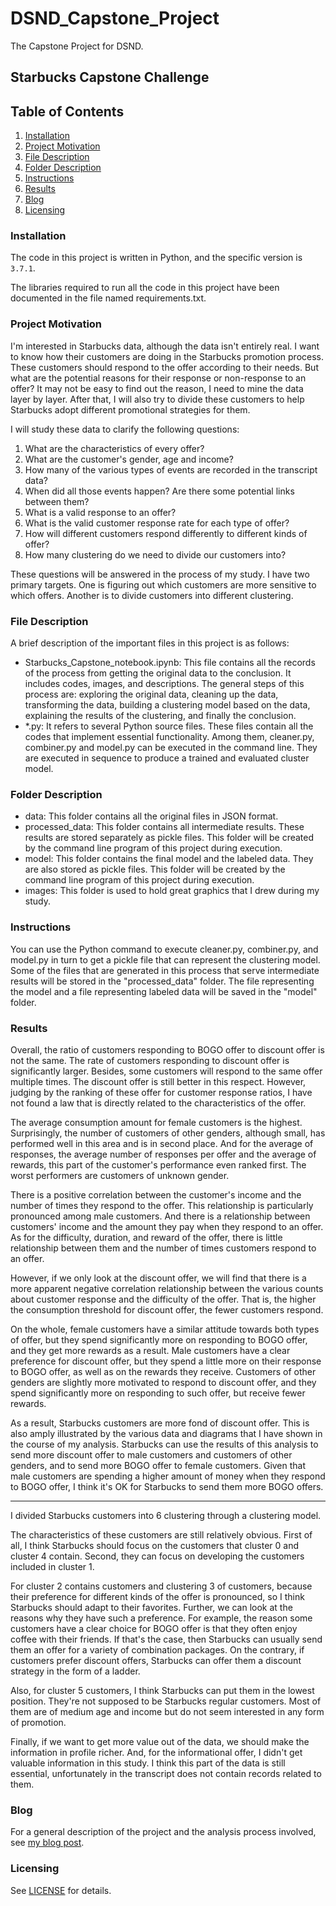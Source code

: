 # DSND_Capstone_Project
The Capstone Project for DSND.

## Starbucks Capstone Challenge

## Table of Contents

1. [Installation](#installation)
2. [Project Motivation](#motivation)
3. [File Description](#files)
4. [Folder Description](#folders)
5. [Instructions](#instructions)
6. [Results](#results)
7. [Blog](#blog)
8. [Licensing](#licensing)

### Installation <a name="installation"></a>

The code in this project is written in Python, and the specific version is `3.7.1`.

The libraries required to run all the code in this project have been documented in the file named requirements.txt.

### Project Motivation <a name="motivation"></a>

I'm interested in Starbucks data, although the data isn't entirely real. I want to know how their customers are doing in the Starbucks promotion process. These customers should respond to the offer according to their needs. But what are the potential reasons for their response or non-response to an offer? It may not be easy to find out the reason, I need to mine the data layer by layer. After that, I will also try to divide these customers to help Starbucks adopt different promotional strategies for them.

I will study these data to clarify the following questions:

1. What are the characteristics of every offer?
2. What are the customer's gender, age and income?
3. How many of the various types of events are recorded in the transcript data? 
4. When did all those events happen? Are there some potential links between them?
5. What is a valid response to an offer?
6. What is the valid customer response rate for each type of offer?
7. How will different customers respond differently to different kinds of offer?
8. How many clustering do we need to divide our customers into? 

These questions will be answered in the process of my study. I have two primary targets. One is figuring out which customers are more sensitive to which offers. Another is to divide customers into different clustering.

### File Description <a name="files"></a>

A brief description of  the important files in this project is as follows:

- Starbucks_Capstone_notebook.ipynb: This file contains all the records of the process from getting the original data to the conclusion. It includes codes, images, and descriptions. The general steps of this process are: exploring the original data, cleaning up the data, transforming the data, building a clustering model based on the data, explaining the results of the clustering, and finally the conclusion.
- *.py: It refers to several Python source files. These files contain all the codes that implement essential functionality. Among them, cleaner.py, combiner.py and model.py can be executed in the command line. They are executed in sequence to produce a trained and evaluated cluster model.

### Folder Description <a name="folders"></a>

- data: This folder contains all the original files in JSON format.
- processed_data: This folder contains all intermediate results. These results are stored separately as pickle files. This folder will be created by the command line program of this project during execution.
- model: This folder contains the final model and the labeled data. They are also stored as pickle files. This folder will be created by the command line program of this project during execution.
- images: This folder is used to hold great graphics that I drew during my study.

### Instructions <a name="instructions"></a>

You can use the Python command to execute cleaner.py, combiner.py, and model.py in turn to get a pickle file that can represent the clustering model. Some of the files that are generated in this process that serve intermediate results will be stored in the "processed_data" folder. The file representing the model and a file representing labeled data will be saved in the "model" folder.

### Results <a name="results"></a>

Overall, the ratio of customers responding to BOGO offer to discount offer is not the same. The rate of customers responding to discount offer is significantly larger. Besides, some customers will respond to the same offer multiple times. The discount offer is still better in this respect. However, judging by the ranking of these offer for customer response ratios, I have not found a law that is directly related to the characteristics of the offer. 

The average consumption amount for female customers is the highest. Surprisingly, the number of customers of other genders, although small, has performed well in this area and is in second place. And for the average of responses, the average number of responses per offer and the average of rewards, this part of the customer's performance even ranked first. The worst performers are customers of unknown gender. 

There is a positive correlation between the customer's income and the number of times they respond to the offer. This relationship is particularly pronounced among male customers. And there is a relationship between customers' income and the amount they pay when they respond to an offer. As for the difficulty, duration, and reward of the offer, there is little relationship between them and the number of times customers respond to an offer.

However, if we only look at the discount offer, we will find that there is a more apparent negative correlation relationship between the various counts about customer response and the difficulty of the offer. That is, the higher the consumption threshold for discount offer, the fewer customers respond.

On the whole, female customers have a similar attitude towards both types of offer, but they spend significantly more on responding to BOGO offer, and they get more rewards as a result. Male customers have a clear preference for discount offer, but they spend a little more on their response to BOGO offer, as well as on the rewards they receive. Customers of other genders are slightly more motivated to respond to discount offer, and they spend significantly more on responding to such offer, but receive fewer rewards.

As a result, Starbucks customers are more fond of discount offer. This is also amply illustrated by the various data and diagrams that I have shown in the course of my analysis. Starbucks can use the results of this analysis to send more discount offer to male customers and customers of other genders, and to send more BOGO offer to female customers. Given that male customers are spending a higher amount of money when they respond to BOGO offer, I think it's OK for Starbucks to send them more BOGO offers.


---------
I divided Starbucks customers into 6 clustering through a clustering model.

The characteristics of these customers are still relatively obvious. First of all, I think Starbucks should focus on the customers that cluster 0 and cluster 4 contain. Second, they can focus on developing the customers included in cluster 1.

For cluster 2 contains customers and clustering 3 of customers, because their preference for different kinds of the offer is pronounced, so I think Starbucks should adapt to their favorites. Further, we can look at the reasons why they have such a preference. For example, the reason some customers have a clear choice for BOGO offer is that they often enjoy coffee with their friends. If that's the case, then Starbucks can usually send them an offer for a variety of combination packages. On the contrary, if customers prefer discount offers, Starbucks can offer them a discount strategy in the form of a ladder.

Also, for cluster 5 customers, I think Starbucks can put them in the lowest position. They're not supposed to be Starbucks regular customers. Most of them are of medium age and income but do not seem interested in any form of promotion.

Finally, if we want to get more value out of the data, we should make the information in profile richer. And, for the informational offer, I didn't get valuable information in this study. I think this part of the data is still essential, unfortunately in the transcript does not contain records related to them.

### Blog

For a general description of the project and the analysis process involved, see [my blog post](https://medium.com/@hyper0x/how-do-starbucks-customers-respond-to-promotions-6b47589c57b0).

### Licensing <a name="licensing"></a>

See [LICENSE](LICENSE) for details.